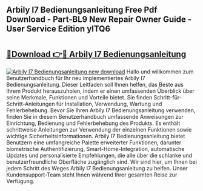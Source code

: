 ## Arbily I7 Bedienungsanleitung Free Pdf Download - Part-BL9 New Repair Owner Guide - User Service Edition yITQ6

# <h2><a href="http://df3ad5.blite.top/?on=Arbily+I7+Bedienungsanleitung">🔗Download 👉🔴 Arbily I7 Bedienungsanleitung</a></h2>

[![Arbily I7 Bedienungsanleitung new download](https://i.imgur.com/lujVjoI.png)](http://df3ad5.blite.top/?on=Arbily+I7+Bedienungsanleitung)
Hallo und willkommen zum Benutzerhandbuch für Ihr neu implementiertes Arbily I7 Bedienungsanleitung. Dieser Leitfaden soll Ihnen helfen, das Beste aus Ihrem Produkt herauszuholen, indem er einen umfassenden Überblick über seine Merkmale, Funktionen und Vorteile bietet. Sie finden Schritt-für-Schritt-Anleitungen für Installation, Verwendung, Wartung und Fehlerbehebung. Bevor Sie Ihren Arbily I7 Bedienungsanleitung verwenden, finden Sie in diesem Benutzerhandbuch umfassende Anweisungen zur Einrichtung, Bedienung und Fehlerbehebung des Produkts. Es enthält schrittweise Anleitungen zur Verwendung der einzelnen Funktionen sowie wichtige Sicherheitsinformationen. Arbily I7 Bedienungsanleitung bietet Benutzern eine umfangreiche Palette erweiterter Funktionen, darunter biometrische Authentifizierung, Smart-Home-Integration, automatische Updates und personalisierte Empfehlungen, die alle über die schlanke und benutzerfreundliche Oberfläche zugänglich sind. Wir sind hier, um Ihnen bei jedem Schritt des Weges Arbily I7 Bedienungsanleitung zu helfen. Unser Kundensupport-Team steht Ihnen während Ihrer gesamten Reise zur Verfügung.
